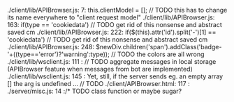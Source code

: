./client/lib/APIBrowser.js:   7:                this.clientModel = []; // TODO this has to change its name everywhere to "client request model"
./client/lib/APIBrowser.js: 163:                                        if(type == 'cookiedata') // TODO get rid of this nonsense and abstract saved cm
./client/lib/APIBrowser.js: 222:                                        if($(this).attr('id').split('-')[1] == 'cookiedata') // TODO get rid of this nonsense and abstract saved cm
./client/lib/APIBrowser.js: 248:                        $newDiv.children('span').addClass('badge-'+((type=='error')?'warning':type)); // TODO the colors are all wrong
./client/lib/wsclient.js: 111  :                        // TODO aggregate messages in local storage (APIBrowser feature when messages from bot are implemented)
./client/lib/wsclient.js: 145  :        Yet, still, if the server sends eg. an empty array [] the arg is undefined ... // TODO
./client/APIBrowser.html: 117  :                                <!-- TODO: implement data-loading-text="Connecting..." //-->
./server/misc.js:  14  :/* TODO class function or maybe sugar?

